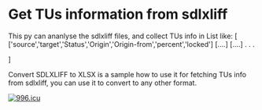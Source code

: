 # Get TUs information from sdlxliff
This py can ananlyse the sdlxliff files, and collect TUs info in List like:
[
['source','target','Status','Origin','Origin-from','percent','locked']
[....]
[....]
.
.
.

]

Convert SDLXLIFF to XLSX is a sample how to use it for fetching TUs info from sdlxliff, you can use it to convert to any other format.

<a href="https://996.icu"><img src="https://img.shields.io/badge/link-996.icu-red.svg" alt="996.icu" /></a>

